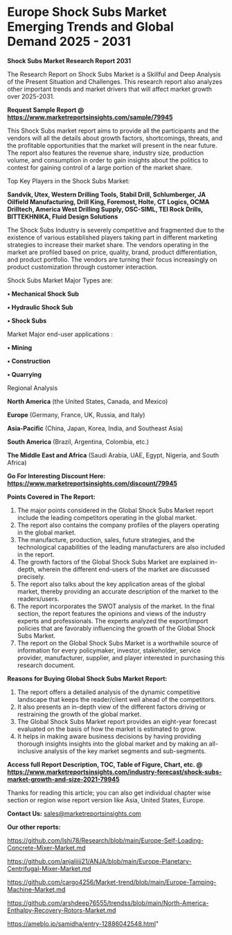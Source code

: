 # Europe Shock Subs Market Emerging Trends and Global Demand 2025 - 2031

<strong>Shock Subs Market Research Report 2031</strong>

The Research Report on Shock Subs Market is a Skillful and Deep Analysis of the Present Situation and Challenges. This research report also analyzes other important trends and market drivers that will affect market growth over 2025-2031.

<strong>Request Sample Report @ <a href=https://www.marketreportsinsights.com/sample/79945>https://www.marketreportsinsights.com/sample/79945</a></strong>

This Shock Subs market report aims to provide all the participants and the vendors will all the details about growth factors, shortcomings, threats, and the profitable opportunities that the market will present in the near future. The report also features the revenue share, industry size, production volume, and consumption in order to gain insights about the politics to contest for gaining control of a large portion of the market share.

Top Key Players in the Shock Subs Market:

<strong>Sandvik, Utex, Western Drilling Tools, Stabil Drill, Schlumberger, JA Oilfield Manufacturing, Drill King, Foremost, Holte, CT Logics, OCMA Drilltech, America West Drilling Supply, OSC-SIML, TEI Rock Drills, BITTEKHNIKA, Fluid Design Solutions</strong>

The Shock Subs Industry is severely competitive and fragmented due to the existence of various established players taking part in different marketing strategies to increase their market share. The vendors operating in the market are profiled based on price, quality, brand, product differentiation, and product portfolio. The vendors are turning their focus increasingly on product customization through customer interaction.

Shock Subs Market Major Types are:

<strong>• Mechanical Shock Sub

• Hydraulic Shock Sub

• Shock Subs</strong>

Market Major end-user applications :

<strong>• Mining

• Construction

• Quarrying</strong>

Regional Analysis

</u><strong><b>North America</b></strong> (the United States, Canada, and Mexico)

<strong><b>Europe </b></strong>(Germany, France, UK, Russia, and Italy)

<strong><b>Asia-Pacific</b></strong> (China, Japan, Korea, India, and Southeast Asia)

<strong><b>South America</b></strong> (Brazil, Argentina, Colombia, etc.)

<strong><b>The Middle East and Africa</b></strong> (Saudi Arabia, UAE, Egypt, Nigeria, and South Africa)

<strong>Go For Interesting Discount Here: <a href=https://www.marketreportsinsights.com/discount/79945>https://www.marketreportsinsights.com/discount/79945</a></strong>

<strong>Points Covered in The Report:</strong>
<ol>
  <li>The major points considered in the Global Shock Subs Market report include the leading competitors operating in the global market.</li>
  <li>The report also contains the company profiles of the players operating in the global market.</li>
  <li>The manufacture, production, sales, future strategies, and the technological capabilities of the leading manufacturers are also included in the report.</li>
  <li>The growth factors of the Global Shock Subs Market are explained in-depth, wherein the different end-users of the market are discussed precisely.</li>
  <li>The report also talks about the key application areas of the global market, thereby providing an accurate description of the market to the readers/users.</li>
  <li>The report incorporates the SWOT analysis of the market. In the final section, the report features the opinions and views of the industry experts and professionals. The experts analyzed the export/import policies that are favorably influencing the growth of the Global Shock Subs Market.</li>
  <li>The report on the Global Shock Subs Market is a worthwhile source of information for every policymaker, investor, stakeholder, service provider, manufacturer, supplier, and player interested in purchasing this research document.</li>
</ol>
<strong>Reasons for Buying Global Shock Subs Market Report:</strong>

<ol>
  <li>The report offers a detailed analysis of the dynamic competitive landscape that keeps the reader/client well ahead of the competitors.</li>
  <li>It also presents an in-depth view of the different factors driving or restraining the growth of the global market.</li>
  <li>The Global Shock Subs Market report provides an eight-year forecast evaluated on the basis of how the market is estimated to grow.</li>
  <li>It helps in making aware business decisions by having providing thorough insights insights into the global market and by making an all-inclusive analysis of the key market segments and sub-segments.</li>
</ol>
<strong>Access full Report Description, TOC, Table of Figure, Chart, etc. @ <a href=https://www.marketreportsinsights.com/industry-forecast/shock-subs-market-growth-and-size-2021-79945>https://www.marketreportsinsights.com/industry-forecast/shock-subs-market-growth-and-size-2021-79945</a></strong>


Thanks for reading this article; you can also get individual chapter wise section or region wise report version like Asia, United States, Europe.

<strong>Contact Us:</strong>
sales@marketreportsinsights.com

<strong>Our other reports:</strong>

<a href=https://github.com/Ishi78/Research/blob/main/Europe-Self-Loading-Concrete-Mixer-Market.md>https://github.com/Ishi78/Research/blob/main/Europe-Self-Loading-Concrete-Mixer-Market.md</a>

<a href=https://github.com/anjaliiii21/ANJA/blob/main/Europe-Planetary-Centrifugal-Mixer-Market.md>https://github.com/anjaliiii21/ANJA/blob/main/Europe-Planetary-Centrifugal-Mixer-Market.md</a>

<a href=https://github.com/cargo4256/Market-trend/blob/main/Europe-Tamping-Machine-Market.md>https://github.com/cargo4256/Market-trend/blob/main/Europe-Tamping-Machine-Market.md</a>

<a href=https://github.com/arshdeep76555/trendss/blob/main/North-America-Enthalpy-Recovery-Rotors-Market.md>https://github.com/arshdeep76555/trendss/blob/main/North-America-Enthalpy-Recovery-Rotors-Market.md</a>

<a href=https://ameblo.jp/samidha/entry-12886042548.html>https://ameblo.jp/samidha/entry-12886042548.html</a>"
